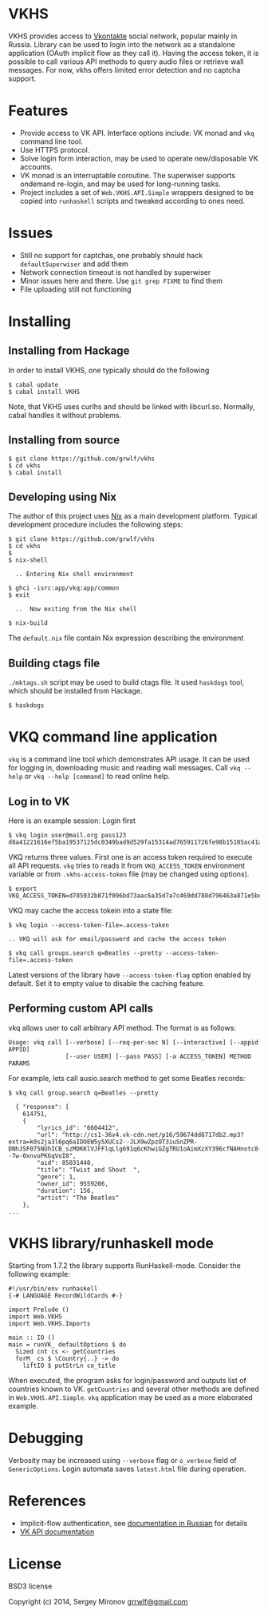 VKHS
====

VKHS provides access to [Vkontakte](http://vk.com) social network, popular
mainly in Russia.  Library can be used to login into the network as a standalone
application (OAuth implicit flow as they call it). Having the access token, it
is possible to call various API methods to query audio files or retrieve wall
messages. For now, vkhs offers limited error detection and no captcha support.

Features
========

* Provide access to VK API. Interface options include: VK monad and `vkq` command
  line tool.
* Use HTTPS protocol.
* Solve login form interaction, may be used to operate new/disposable VK accounts.
* VK monad is an interruptable coroutine. The superwiser supports ondemand
  re-login, and may be used for long-running tasks.
* Project includes a set of `Web.VKHS.API.Simple` wrappers designed to be
  copied into `runhaskell` scripts and tweaked according to ones need.

Issues
======

* Still no support for captchas, one probably should hack `defaultSuperwiser`
  and add them
* Network connection timeout is not handled by superwiser
* Minor issues here and there. Use `git grep FIXME` to find them
* File uploading still not functioning

Installing
==========

Installing from Hackage
-----------------------

In order to install VKHS, one typically should do the following

    $ cabal update
    $ cabal install VKHS

Note, that VKHS uses curlhs and should be linked with libcurl.so. Normally,
cabal handles it without problems.


Installing from source
----------------------

    $ git clone https://github.com/grwlf/vkhs
    $ cd vkhs
    $ cabal install

Developing using Nix
--------------------

The author of this project uses [Nix](http://nixos.org) as a main development
platform. Typical development procedure includes the following steps:

    $ git clone https://github.com/grwlf/vkhs
    $ cd vkhs
    $
    $ nix-shell

      .. Entering Nix shell environment

    $ ghci -isrc:app/vkq:app/common
    $ exit

      ..  Now exiting from the Nix shell

    $ nix-build

The `default.nix` file contain Nix expression describing the environment

Building ctags file
-------------------

`./mktags.sh` script may be used to build ctags file. It used `haskdogs` tool,
which should be installed from Hackage.

    $ haskdogs



VKQ command line application
============================

`vkq` is a command line tool which demonstrates API usage. It can be used for
logging in, downloading music and reading wall messages. Call `vkq --help` or
`vkq --help [command]` to read online help.


Log in to VK
------------

Here is an example session: Login first

    $ vkq login user@mail.org pass123
    d8a41221616ef5ba19537125dc0349bad9d529fa15314ad765911726fe98b15185ac41a7ca2c62f3bf4b9

VKQ returns three values. First one is an access token required to execute all
API requests. `vkq` tries to reads it from `VKQ_ACCESS_TOKEN` environment variable or
from `.vkhs-access-token` file (may be changed using options).

    $ export VKQ_ACCESS_TOKEN=d785932b871f096bd73aac6a35d7a7c469dd788d796463a871e5beb5c61bc6c96788ec2

VKQ may cache the access tokein into a state file:

    $ vkq login --access-token-file=.access-token

    .. VKQ will ask for email/password and cache the access token

    $ vkq call groups.search q=Beatles --pretty --access-token-file=.access-token

Latest versions of the library have `--access-token-flag` option enabled by
default. Set it to empty value to disable the caching feature.


Performing custom API calls
---------------------------

vkq allows user to call arbitrary API method. The format is as follows:

    Usage: vkq call [--verbose] [--req-per-sec N] [--interactive] [--appid APPID]
                    [--user USER] [--pass PASS] [-a ACCESS_TOKEN] METHOD PARAMS


For example, lets call ausio.search method to get some Beatles records:

    $ vkq call group.search q=Beatles --pretty

      { "response": [
        614751,
        {
            "lyrics_id": "6604412",
            "url": "http://cs1-36v4.vk-cdn.net/p16/59674dd8717db2.mp3?extra=k0s2ja3l6pq6aIDOEW5y5XUCs2--JLX9wZpzOT3iuSnZPR-DNhJSF075NUhICB_szMOKKlVJFFlqLlg691q6cKhwiGZgTRU1oAimXzXY396cfNAHnotc8--7w-0xnvoPK6qVoI8",
            "aid": 85031440,
            "title": "Twist and Shout  ",
            "genre": 1,
            "owner_id": 9559206,
            "duration": 156,
            "artist": "The Beatles"
        },
    ...


VKHS library/runhaskell mode
============================

Starting from 1.7.2 the library supports RunHaskell-mode. Consider the
following example:


    #!/usr/bin/env runhaskell
    {-# LANGUAGE RecordWildCards #-}

    import Prelude ()
    import Web.VKHS
    import Web.VKHS.Imports

    main :: IO ()
    main = runVK_ defaultOptions $ do
      Sized cnt cs <- getCountries
      forM_ cs $ \Country{..} -> do
        liftIO $ putStrLn co_title

When executed, the program asks for login/password and outputs list of countries
known to VK.  `getCountries` and several other methods are defined in
`Web.VKHS.API.Simple`. `vkq` application may be used as a more elaborated
example.

Debugging
=========

Verbosity may be increased using `--verbose` flag or `o_verbose` field of
`GenericOptions`. Login automata saves `latest.html` file during operation.

References
==========
* Implicit-flow authentication, see
  [documentation in Russian](http://vk.com/developers.php?oid=-1&p=Авторизация_клиентских_приложений)
  for details
* [VK API documentation](https://vk.com/dev/methods)

License
=======

BSD3 license

Copyright (c) 2014, Sergey Mironov <grrwlf@gmail.com>

